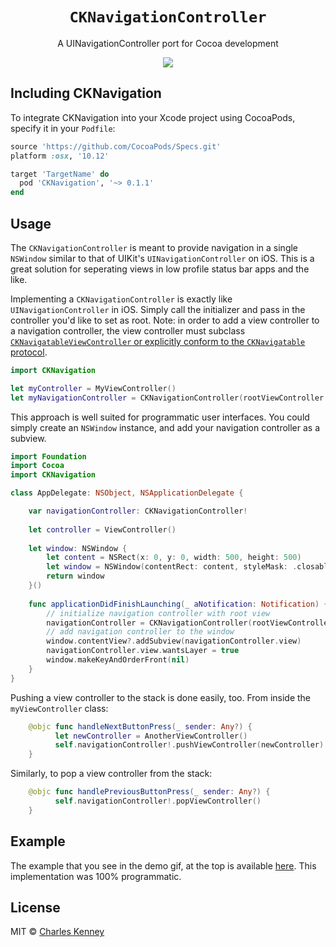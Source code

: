<h1 align="center"><code>CKNavigationController</code></h1>
<p align="center">
  A UINavigationController port for Cocoa development
</p>

<p align="center">
  <img src="CKNavigationExample/Assets/demo.gif">
</p>

<h2>Including CKNavigation</h2>
<p>
  To integrate CKNavigation into your Xcode project using CocoaPods, specify it in your <code>Podfile</code>:
</p>

```ruby
source 'https://github.com/CocoaPods/Specs.git'
platform :osx, '10.12'

target 'TargetName' do
  pod 'CKNavigation', '~> 0.1.1'
end
```

<h2>Usage</h2>
<p>
  The <code>CKNavigationController</code> is meant to provide navigation in a single <code>NSWindow</code> similar to that of UIKit's <code>UINavigationController</code> on iOS. This is a great solution for seperating views in low profile status bar apps and the like.
</p>
<p>
  Implementing a <code>CKNavigationController</code> is exactly like <code>UINavigationController</code> in iOS. Simply call the initializer and pass in the controller you'd like to set as root. Note: in order to add a view controller to a navigation controller, the view controller must subclass <a href="Sources/CKNavigatableViewController.swift"><code>CKNavigatableViewController</code> or explicitly conform to the <a href="Sources/CKNavigatable.swift"><code>CKNavigatable</code> protocol</a>.
</p>

```swift
import CKNavigation

let myController = MyViewController()
let myNavigationController = CKNavigationController(rootViewController: myController)
```

<p>
  This approach is well suited for programmatic user interfaces. You could simply create an <code>NSWindow</code> instance, and add your navigation controller as a subview.
</p>

```swift
import Foundation
import Cocoa
import CKNavigation

class AppDelegate: NSObject, NSApplicationDelegate {

    var navigationController: CKNavigationController!
    
    let controller = ViewController()
    
    let window: NSWindow {
        let content = NSRect(x: 0, y: 0, width: 500, height: 500)
        let window = NSWindow(contentRect: content, styleMask: .closable, backing: .buffered, defer: false)
        return window
    }()
    
    func applicationDidFinishLaunching(_ aNotification: Notification) {
        // initialize navigation controller with root view
        navigationController = CKNavigationController(rootViewController: controller)
        // add navigation controller to the window
        window.contentView?.addSubview(navigationController.view)
        navigationController.view.wantsLayer = true
        window.makeKeyAndOrderFront(nil)
    }
}
```

<p>
  Pushing a view controller to the stack is done easily, too. From inside the <code>myViewController</code> class:
</p>

```swift
    @objc func handleNextButtonPress(_ sender: Any?) {
          let newController = AnotherViewController()
          self.navigationController!.pushViewController(newController)
    }
```

<p>
  Similarly, to pop a view controller from the stack:
</p>

```swift
    @objc func handlePreviousButtonPress(_ sender: Any?) {
          self.navigationController!.popViewController()
    }
```

<h2>Example</h2>
<p>
  The example that you see in the demo gif, at the top is available <a href="CKNavigationExample">here</a>. This implementation was 100% programmatic.
</p>

<h2>License</h2>
<p>
  MIT &copy; <a href="https://github.com/charliekenney23">Charles Kenney</a>
</p>